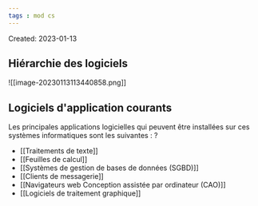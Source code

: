 ```yaml
---
tags : mod cs
---
```

Created: 2023-01-13

## Hiérarchie des logiciels
![[image-20230113113440858.png]]

## Logiciels d'application courants
Les principales applications logicielles qui peuvent être installées sur ces systèmes informatiques sont les suivantes :
?
- [[Traitements de texte]]  
- [[Feuilles de calcul]]  
- [[Systèmes de gestion de bases de données (SGBD)]]  
- [[Clients de messagerie]]  
- [[Navigateurs web Conception assistée par ordinateur (CAO)]] 
- [[Logiciels de traitement graphique]] 

